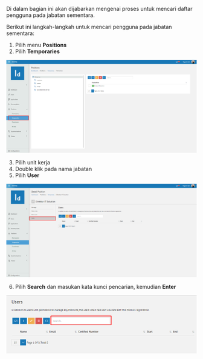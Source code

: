 Di dalam bagian ini akan dijabarkan mengenai proses untuk mencari daftar pengguna pada jabatan sementara.

Berikut ini langkah-langkah untuk mencari pengguna pada jabatan sementara:

1. Pilih menu **Positions**
2. Pilih **Temporaries**

![Gambar](_static/Gambar5.2.6.4_1.png/?sanitize=true)

3. Pilih unit kerja
4. Double klik pada nama jabatan
5. Pilih **User**

![Gambar](_static/Gambar5.2.6.4_2.png/?sanitize=true)

6. Pilih **Search** dan masukan kata kunci pencarian, kemudian **Enter**

![Gambar](_static/Gambar5.2.6.4_3.png/?sanitize=true)